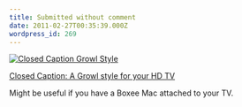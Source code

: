 ```yaml
---
title: Submitted without comment
date: 2011-02-27T00:35:39.000Z
wordpress_id: 269
---
```


[![Closed Caption Growl Style](http://www.pascal.com/software/closedcaption/closedcaption.gif)](http://www.pascal.com/software/closedcaption/)

[Closed Caption: A Growl style for your HD TV](http://www.pascal.com/software/closedcaption/) 

Might be useful if you have a Boxee Mac attached to your TV.


